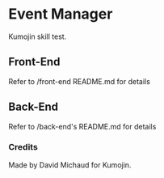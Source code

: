 # Event Manager

Kumojin skill test.

## Front-End

Refer to /front-end README.md for details

## Back-End

Refer to /back-end's README.md for details

### Credits

Made by David Michaud for Kumojin.
